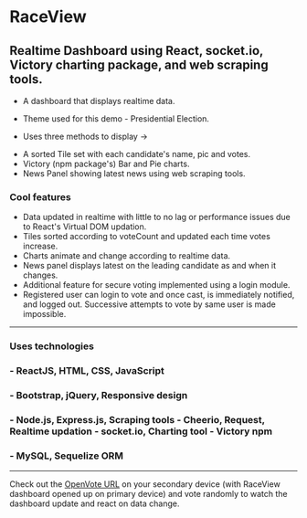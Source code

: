 # RaceView

## Realtime Dashboard using React, socket.io, Victory charting package, and web scraping tools.

- A dashboard that displays realtime data.
- Theme used for this demo - Presidential Election. 

- Uses three methods to display -> 
* A sorted Tile set with each candidate's name, pic and votes.
* Victory (npm package's) Bar and Pie charts.
* News Panel showing latest news using web scraping tools.

### Cool features

* Data updated in realtime with little to no lag or performance issues due to React's Virtual DOM updation.
* Tiles sorted according to voteCount and updated each time votes increase.
* Charts animate and change according to realtime data.
* News panel displays latest on the leading candidate as and when it changes.
* Additional feature for secure voting implemented using a login module.
* Registered user can login to vote and once cast, is immediately notified, and logged out. Successive attempts to vote by same user is made impossible.

----------------------

### Uses technologies 

### - ReactJS, HTML, CSS, JavaScript ###
### - Bootstrap, jQuery, Responsive design ###
### - Node.js, Express.js, Scraping tools - Cheerio, Request, Realtime updation - socket.io, Charting tool - Victory npm ###
### - MySQL, Sequelize ORM ###

----------------------

Check out the [OpenVote URL](https://raceview.herokuapp.com/openvote) on your secondary device (with RaceView dashboard opened up on primary device) and vote randomly to watch the dashboard update and react on data change. 